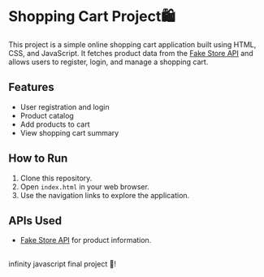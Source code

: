 # Shopping Cart Project🛍️

This project is a simple online shopping cart application built using HTML, CSS, and JavaScript. It fetches product data from the [Fake Store API](https://fakestoreapi.com) and allows users to register, login, and manage a shopping cart.

## Features

- User registration and login
- Product catalog
- Add products to cart
- View shopping cart summary

## How to Run

1. Clone this repository.
2. Open `index.html` in your web browser.
3. Use the navigation links to explore the application.

## APIs Used

- [Fake Store API](https://fakestoreapi.com) for product information.

 ##
 infinity javascript final project 🎉!
